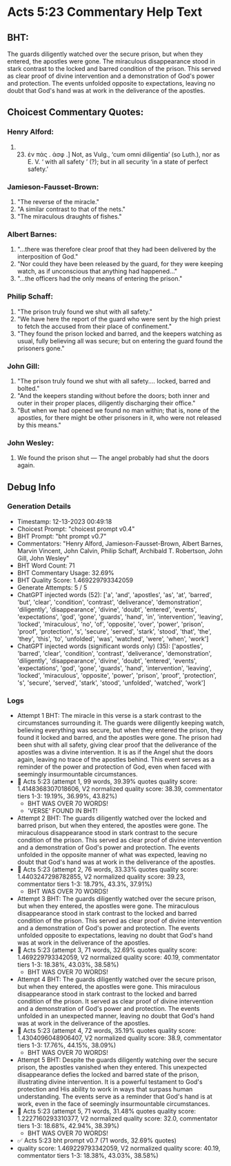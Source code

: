 # Acts 5:23 Commentary Help Text

## BHT:
The guards diligently watched over the secure prison, but when they entered, the apostles were gone. The miraculous disappearance stood in stark contrast to the locked and barred condition of the prison. This served as clear proof of divine intervention and a demonstration of God's power and protection. The events unfolded opposite to expectations, leaving no doubt that God's hand was at work in the deliverance of the apostles.

## Choicest Commentary Quotes:
### Henry Alford:
1.  23. ἐν πάς . ἀσφ .] Not, as Vulg., ‘cum omni diligentia’ (so Luth.), nor as E. V. ‘ with all safety ’ (?); but in all security ‘in a state of perfect safety.’


### Jamieson-Fausset-Brown:
1. "The reverse of the miracle."
2. "A similar contrast to that of the nets."
3. "The miraculous draughts of fishes."

### Albert Barnes:
1. "...there was therefore clear proof that they had been delivered by the interposition of God."
2. "Nor could they have been released by the guard, for they were keeping watch, as if unconscious that anything had happened..."
3. "...the officers had the only means of entering the prison."

### Philip Schaff:
1. "The prison truly found we shut with all safety."
2. "We have here the report of the guard who were sent by the high priest to fetch the accused from their place of confinement."
3. "They found the prison locked and barred, and the keepers watching as usual, fully believing all was secure; but on entering the guard found the prisoners gone."

### John Gill:
1. "The prison truly found we shut with all safety.... locked, barred and bolted." 
2. "And the keepers standing without before the doors; both inner and outer in their proper places, diligently discharging their office."
3. "But when we had opened we found no man within; that is, none of the apostles, for there might be other prisoners in it, who were not released by this means."

### John Wesley:
1. We found the prison shut — The angel probably had shut the doors again.



## Debug Info
### Generation Details
- Timestamp: 12-13-2023 00:49:18
- Choicest Prompt: "choicest prompt v0.4"
- BHT Prompt: "bht prompt v0.7"
- Commentators: "Henry Alford, Jamieson-Fausset-Brown, Albert Barnes, Marvin Vincent, John Calvin, Philip Schaff, Archibald T. Robertson, John Gill, John Wesley"
- BHT Word Count: 71
- BHT Commentary Usage: 32.69%
- BHT Quality Score: 1.469229793342059
- Generate Attempts: 5 / 5
- ChatGPT injected words (52):
	['a', 'and', 'apostles', 'as', 'at', 'barred', 'but', 'clear', 'condition', 'contrast', 'deliverance', 'demonstration', 'diligently', 'disappearance', 'divine', 'doubt', 'entered', 'events', 'expectations', 'god', 'gone', 'guards', 'hand', 'in', 'intervention', 'leaving', 'locked', 'miraculous', 'no', 'of', 'opposite', 'over', 'power', 'prison', 'proof', 'protection', 's', 'secure', 'served', 'stark', 'stood', 'that', 'the', 'they', 'this', 'to', 'unfolded', 'was', 'watched', 'were', 'when', 'work']
- ChatGPT injected words (significant words only) (35):
	['apostles', 'barred', 'clear', 'condition', 'contrast', 'deliverance', 'demonstration', 'diligently', 'disappearance', 'divine', 'doubt', 'entered', 'events', 'expectations', 'god', 'gone', 'guards', 'hand', 'intervention', 'leaving', 'locked', 'miraculous', 'opposite', 'power', 'prison', 'proof', 'protection', 's', 'secure', 'served', 'stark', 'stood', 'unfolded', 'watched', 'work']

### Logs
- Attempt 1 BHT: The miracle in this verse is a stark contrast to the circumstances surrounding it. The guards were diligently keeping watch, believing everything was secure, but when they entered the prison, they found it locked and barred, and the apostles were gone. The prison had been shut with all safety, giving clear proof that the deliverance of the apostles was a divine intervention. It is as if the Angel shut the doors again, leaving no trace of the apostles behind. This event serves as a reminder of the power and protection of God, even when faced with seemingly insurmountable circumstances.
- 🔄 Acts 5:23 (attempt 1, 99 words, 39.39% quotes quality score: 1.4148368307018606, V2 normalized quality score: 38.39, commentator tiers 1-3: 19.19%, 36.99%, 43.82%) 
	- BHT WAS OVER 70 WORDS! 
	- 'VERSE' FOUND IN BHT!
- Attempt 2 BHT: The guards diligently watched over the locked and barred prison, but when they entered, the apostles were gone. The miraculous disappearance stood in stark contrast to the secure condition of the prison. This served as clear proof of divine intervention and a demonstration of God's power and protection. The events unfolded in the opposite manner of what was expected, leaving no doubt that God's hand was at work in the deliverance of the apostles.
- 🔄 Acts 5:23 (attempt 2, 76 words, 33.33% quotes quality score: 1.4403247298782855, V2 normalized quality score: 39.23, commentator tiers 1-3: 18.79%, 43.3%, 37.91%) 
	- BHT WAS OVER 70 WORDS!
- Attempt 3 BHT: The guards diligently watched over the secure prison, but when they entered, the apostles were gone. The miraculous disappearance stood in stark contrast to the locked and barred condition of the prison. This served as clear proof of divine intervention and a demonstration of God's power and protection. The events unfolded opposite to expectations, leaving no doubt that God's hand was at work in the deliverance of the apostles.
- 🔄 Acts 5:23 (attempt 3, 71 words, 32.69% quotes quality score: 1.469229793342059, V2 normalized quality score: 40.19, commentator tiers 1-3: 18.38%, 43.03%, 38.58%) 
	- BHT WAS OVER 70 WORDS!
- Attempt 4 BHT: The guards diligently watched over the secure prison, but when they entered, the apostles were gone. This miraculous disappearance stood in stark contrast to the locked and barred condition of the prison. It served as clear proof of divine intervention and a demonstration of God's power and protection. The events unfolded in an unexpected manner, leaving no doubt that God's hand was at work in the deliverance of the apostles.
- 🔄 Acts 5:23 (attempt 4, 72 words, 35.19% quotes quality score: 1.4304096048906407, V2 normalized quality score: 38.9, commentator tiers 1-3: 17.76%, 44.15%, 38.09%) 
	- BHT WAS OVER 70 WORDS!
- Attempt 5 BHT: Despite the guards diligently watching over the secure prison, the apostles vanished when they entered. This unexpected disappearance defies the locked and barred state of the prison, illustrating divine intervention. It is a powerful testament to God's protection and His ability to work in ways that surpass human understanding. The events serve as a reminder that God's hand is at work, even in the face of seemingly insurmountable circumstances.
- 🔄 Acts 5:23 (attempt 5, 71 words, 31.48% quotes quality score: 1.2227160293310377, V2 normalized quality score: 32.0, commentator tiers 1-3: 18.68%, 42.94%, 38.39%) 
	- BHT WAS OVER 70 WORDS!
- ✅ Acts 5:23 bht prompt v0.7 (71 words, 32.69% quotes)
- quality score: 1.469229793342059, V2 normalized quality score: 40.19, commentator tiers 1-3: 18.38%, 43.03%, 38.58%)